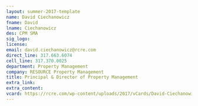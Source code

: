 ```yaml
---
layout: summer-2017-template
﻿name: David Ciechanowicz
fname: David
lname: Ciechanowicz
des: CPM SMA
sig_logo: 
license: 
email: david.ciechanowicz@rcre.com
direct_line: 317.663.6074
cell_line: 317.370.0025
department: Property Management
company: RESOURCE Property Management
title: Principal & Director of Property Management
extra_link: 
extra_content: 
vcard: https://rcre.com/wp-content/uploads/2017/vCards/David-Ciechanowicz-CPM-SMA.vcf
---
```

